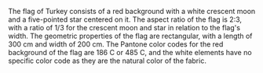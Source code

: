 The flag of Turkey consists of a red background with a white crescent moon and a five-pointed star centered on it. The aspect ratio of the flag is 2:3, with a ratio of 1/3 for the crescent moon and star in relation to the flag's width. The geometric properties of the flag are rectangular, with a length of 300 cm and width of 200 cm. The Pantone color codes for the red background of the flag are 186 C or 485 C, and the white elements have no specific color code as they are the natural color of the fabric.